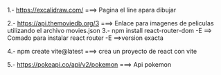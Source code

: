 1.- https://excalidraw.com/ ===> Pagina el line apara dibujar

2.- https://api.themoviedb.org/3 ===> Enlace para imagenes de peliculas utilizando el archivo movies.json
3.- npm install react-router-dom -E ==>  Comado para instalar react router -E ==>version exacta 

4.- npm create vite@latest  ===>  crea un proyecto de react con vite

5.- https://pokeapi.co/api/v2/pokemon  ===> Api pokemon

